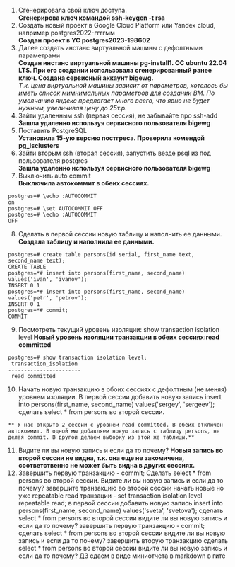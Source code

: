 1. Сгенерировала свой ключ доступа.  
**Сгенерирова ключ командой ssh-keygen -t rsa**
3. Cоздать новый проект в Google Cloud Platform или Yandex cloud, например postgres2022-ггггмм  
**Создан проект в YC postgres2023-198602**
3. Далее создать инстанс виртуальной машины с дефолтными параметрами  
**Создан инстанс виртуальной машины pg-install1. ОС ubuntu 22.04 LTS. При его создании использовала сгенерированный ранее ключ. Создана сервисный аккаунт bigewg.**  
*Т.к. цена виртуальной машины зависит от параметров, хотелось бы иметь список мимнимальных параметров для создании ВМ. По умолчанию яндекс предлагает много всего, что явно не будет нужным, увеличивая цену до 25т.р.*
4. Зайти удаленным ssh (первая сессия), не забывайте про ssh-add  
**Зашла удаленно используя сервисного пользователя bigewg** 
5. Поставить PostgreSQL  
**Установила 15-ую версию постгреса. Проверила комендой pg_lsclusters** 
6. Зайти вторым ssh (вторая сессия), запустить везде psql из под пользователя postgres  
**Зашла удаленно используя сервисного пользователя bigewg** 
7. Выключить auto commit  
**Выключила автокоммит в обеих сессиях.**
```
postgres=# \echo :AUTOCOMMIT
on
postgres=# \set AUTOCOMMIT OFF
postgres=# \echo :AUTOCOMMIT
OFF
```
8. Cделать в первой сессии новую таблицу и наполнить ее данными.  
**Создала таблицу и наполнила ее данными.**
```
postgres=# create table persons(id serial, first_name text, second_name text); 
CREATE TABLE
postgres=*# insert into persons(first_name, second_name) values('ivan', 'ivanov'); 
INSERT 0 1
postgres=*# insert into persons(first_name, second_name) values('petr', 'petrov'); 
INSERT 0 1
postgres=*# commit;
COMMIT
```
9. Посмотреть текущий уровень изоляции: show transaction isolation level
**Новый уровень изоляции транзакции в обеих сессиях:read committed**
```
postgres=# show transaction isolation level;
 transaction_isolation 
-----------------------
 read committed
```
10. Начать новую транзакцию в обоих сессиях с дефолтным (не меняя) уровнем изоляции. В первой сессии добавить новую запись insert into persons(first_name, second_name) values('sergey', 'sergeev'); сделать select * from persons во второй сессии. 
```
** У нас открыто 2 сессии с уровнем read committed. В обеих отключен автокоммит. В одной мы добавляем новую запись с таблицу persons, не делая commit. В другой делаем выборку из этой же таблицы.**
```
11. Видите ли вы новую запись и если да то почему?
**Новыя запись во второй сессии не видна, т.к. она еще не закомичена, соответственно не может быть видна в других сессиях.**
12. Завершить первую транзакцию - commit; Сделать select * from persons во второй сессии. Видите ли вы новую запись и если да то почему?
завершите транзакцию во второй сессии
начать новые но уже repeatable read транзации - set transaction isolation level repeatable read;
в первой сессии добавить новую запись insert into persons(first_name, second_name) values('sveta', 'svetova');
сделать select * from persons во второй сессии
видите ли вы новую запись и если да то почему?
завершить первую транзакцию - commit;
сделать select * from persons во второй сессии
видите ли вы новую запись и если да то почему?
завершить вторую транзакцию
сделать select * from persons во второй сессии
видите ли вы новую запись и если да то почему? ДЗ сдаем в виде миниотчета в markdown в гите
